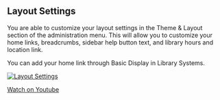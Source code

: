 ## Layout Settings

You are able to customize your layout settings in the Theme & Layout section of the administration menu. This will allow you to customize your home links, breadcrumbs, sidebar help button text, and library hours and location link.

You can add your home link through Basic Display in Library Systems.

[![Layout Settings](/manual/images/Layout-Settings.jpg)](https://youtu.be/fXrk8AoILB4)

[Watch on Youtube](https://youtu.be/fXrk8AoILB4)
